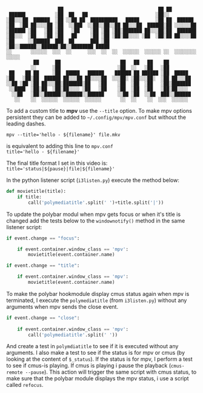 ```
                   ██                                   ██ ██                
 ██████           ░██  ██   ██                         ░██░░                 
░██░░░██  ██████  ░██ ░░██ ██  ██████████   █████      ░██ ██  ██████        
░██  ░██ ██░░░░██ ░██  ░░███  ░░██░░██░░██ ██░░░██  ██████░██ ░░░░░░██       
░██████ ░██   ░██ ░██   ░██    ░██ ░██ ░██░███████ ██░░░██░██  ███████       
░██░░░  ░██   ░██ ░██   ██     ░██ ░██ ░██░██░░░░ ░██  ░██░██ ██░░░░██       
░██     ░░██████  ███  ██      ███ ░██ ░██░░██████░░██████░██░░████████ █████
░░       ░░░░░░  ░░░  ░░      ░░░  ░░  ░░  ░░░░░░  ░░░░░░ ░░  ░░░░░░░░ ░░░░░ 
          ██      ██                      ██   ██   ██    ██                 
         ░░      ░██                     ░██  ░░   ░██   ░██                 
 ██    ██ ██     ░██  █████   ██████    ██████ ██ ██████ ░██  █████          
░██   ░██░██  ██████ ██░░░██ ██░░░░██  ░░░██░ ░██░░░██░  ░██ ██░░░██         
░░██ ░██ ░██ ██░░░██░███████░██   ░██    ░██  ░██  ░██   ░██░███████         
 ░░████  ░██░██  ░██░██░░░░ ░██   ░██    ░██  ░██  ░██   ░██░██░░░░          
  ░░██   ░██░░██████░░██████░░██████     ░░██ ░██  ░░██  ███░░██████         
   ░░    ░░  ░░░░░░  ░░░░░░  ░░░░░░       ░░  ░░    ░░  ░░░  ░░░░░░          
```


To add a custom title to **mpv** use the `--title` option. To make mpv options persistent they can be added to `~/.config/mpv/mpv.conf` but without the leading dashes.  

`mpv --title='hello - ${filename}' file.mkv`  

is equivalent to adding this line to `mpv.conf`  
`title='hello - ${filename}'`  

The final title format I set in this video is:  
`title='status|${pause}|file|${filename}'`  


In the python listener script (`i3listen.py`) execute the method below:  

``` python
def movietitle(title):
    if title:
        call('polymediatitle'.split(' ')+title.split('|'))
```

To update the polybar modul when mpv gets focus or when it's title is changed add the tests below to the `windownotify()` method in the same listener script:  


``` python
if event.change == "focus":

    if event.container.window_class == 'mpv':
        movietitle(event.container.name)

if event.change == "title":

    if event.container.window_class == 'mpv':
        movietitle(event.container.name)
```

To make the polybar hookmodule display cmus status again when mpv is terminated, I execute the `polymediatitle` (from `i3listen.py`) without any arguments when mpv sends the close event.

``` python
if event.change == "close":
    
    if event.container.window_class == 'mpv':
        call('polymediatitle'.split(' '))
```

And create a test in `polymdiatitle` to see if it is executed without any arguments. I also make a test to see if the status is for mpv or cmus (by looking at the content of `$_status`). If the status is for mpv, I perform a test to see if cmus-is playing. If cmus is playing i pause the playback (`cmus-remote --pause`). This action will trigger the same script with cmus status, to make sure that the polybar module displays the mpv status, i use a script called `refocus`.


